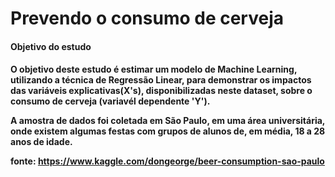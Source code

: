 #  Prevendo o consumo de cerveja

<h4>Objetivo do estudo<h4/>

O objetivo deste estudo é estimar um modelo de Machine Learning, utilizando a técnica de Regressão Linear, para demonstrar os impactos das variáveis explicativas(X's), disponibilizadas neste dataset, sobre o consumo de cerveja (variavél dependente 'Y').

A amostra de dados foi coletada em São Paulo, em uma área universitária, onde existem algumas festas com grupos de alunos de, em média, 18 a 28 anos de idade.

fonte: https://www.kaggle.com/dongeorge/beer-consumption-sao-paulo
